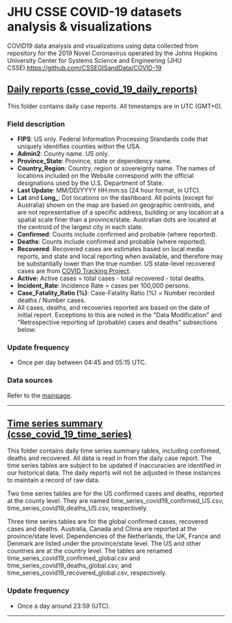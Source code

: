 # JHU CSSE COVID-19 datasets analysis & visualizations
COVID19 data analysis and visualizations using data collected from repository for the 2019 Novel Coronavirus operated by the Johns Hopkins University Center for Systems Science and Engineering (JHU CSSE).https://github.com/CSSEGISandData/COVID-19

## [Daily reports (csse_covid_19_daily_reports)](https://github.com/CSSEGISandData/COVID-19/tree/master/csse_covid_19_data/csse_covid_19_daily_reports)
This folder contains daily case reports. All timestamps are in UTC (GMT+0).

### Field description
* <b>FIPS</b>: US only. Federal Information Processing Standards code that uniquely identifies counties within the USA.
* <b>Admin2</b>: County name. US only.
* <b>Province_State</b>: Province, state or dependency name.
* <b>Country_Region</b>: Country, region or sovereignty name. The names of locations included on the Website correspond with the official designations used by the U.S. Department of State.
* <b>Last Update</b>: MM/DD/YYYY HH:mm:ss  (24 hour format, in UTC).
* <b>Lat</b> and <b>Long_</b>: Dot locations on the dashboard. All points (except for Australia) shown on the map are based on geographic centroids, and are not representative of a specific address, building or any location at a spatial scale finer than a province/state. Australian dots are located at the centroid of the largest city in each state.
* <b>Confirmed</b>: Counts include confirmed and probable (where reported).
* <b>Deaths</b>: Counts include confirmed and probable (where reported).
* <b>Recovered</b>: Recovered cases are estimates based on local media reports, and state and local reporting when available, and therefore may be substantially lower than the true number. US state-level recovered cases are from [COVID Tracking Project](https://covidtracking.com/).
* <b>Active:</b> Active cases = total cases - total recovered - total deaths.
* <b>Incident_Rate</b>: Incidence Rate = cases per 100,000 persons.
* <b>Case_Fatality_Ratio (%)</b>: Case-Fatality Ratio (%) = Number recorded deaths / Number cases.
* All cases, deaths, and recoveries reported are based on the date of initial report. Exceptions to this are noted in the "Data Modification" and "Retrospective reporting of (probable) cases and deaths" subsections below.  

### Update frequency
* Once per day between 04:45 and 05:15 UTC.

### Data sources
Refer to the [mainpage](https://github.com/CSSEGISandData/COVID-19).

---

## [Time series summary (csse_covid_19_time_series)](https://github.com/CSSEGISandData/COVID-19/tree/master/csse_covid_19_data/csse_covid_19_time_series)

This folder contains daily time series summary tables, including confirmed, deaths and recovered. All data is read in from the daily case report. The time series tables are subject to be updated if inaccuracies are identified in our historical data. The daily reports will not be adjusted in these instances to maintain a record of raw data.

Two time series tables are for the US confirmed cases and deaths, reported at the county level. They are named time_series_covid19_confirmed_US.csv, time_series_covid19_deaths_US.csv, respectively.

Three time series tables are for the global confirmed cases, recovered cases and deaths. Australia, Canada and China are reported at the province/state level. Dependencies of the Netherlands, the UK, France and Denmark are listed under the province/state level. The US and other countries are at the country level. The tables are renamed time_series_covid19_confirmed_global.csv and time_series_covid19_deaths_global.csv, and time_series_covid19_recovered_global.csv, respectively.

### Update frequency
*  Once a day around 23:59 (UTC).

---
